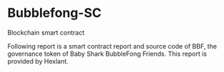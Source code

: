 # Bubblefong-SC

Blockchain smart contract

Following report is a smart contract report and source code of BBF, the governance token of Baby Shark BubbleFong Friends.
This report is provided by Hexlant.
